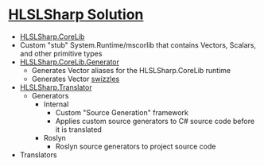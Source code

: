 
# [HLSLSharp Solution](https://github.com/CEO-Chair/HLSLSharp)
 - [HLSLSharp.CoreLib](https://github.com/CEO-Chair/HLSLSharp/tree/master/HLSLSharp.CoreLib)
  - Custom "stub" System.Runtime/mscorlib that contains Vectors, Scalars, and other primitive types
  - [HLSLSharp.CoreLib.Generator](https://github.com/CEO-Chair/HLSLSharp/tree/master/HLSLSharp.CoreLib.Generator)
    - Generates Vector aliases for the HLSLSharp.CoreLib runtime
    - Generates Vector [swizzles](https://learn.microsoft.com/en-us/windows/win32/direct3dhlsl/dx9-graphics-reference-asm-ps-registers-modifiers-source-register-swizzling)
  - [HLSLSharp.Translator](https://github.com/CEO-Chair/HLSLSharp/tree/master/HLSLSharp.Translator)
    - Generators
      - Internal
        - Custom "Source Generation" framework
        - Applies custom source generators to C# source code before it is translated
      - Roslyn
        - Roslyn source generators to project source code
   - Translators